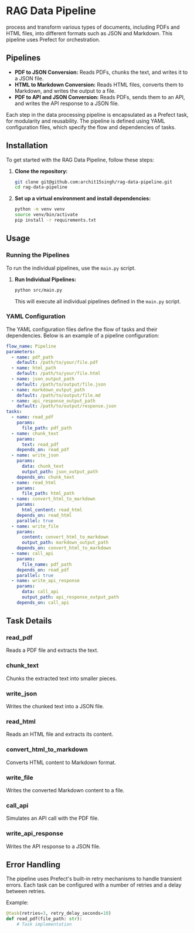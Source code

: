 # RAG Data Pipeline

process and transform various types of documents, including PDFs and HTML files, into different formats such as JSON and Markdown. This pipeline uses Prefect for orchestration.

## Pipelines
- **PDF to JSON Conversion:** Reads PDFs, chunks the text, and writes it to a JSON file.
- **HTML to Markdown Conversion:** Reads HTML files, converts them to Markdown, and writes the output to a file.
- **PDF to API and JSON Conversion:** Reads PDFs, sends them to an API, and writes the API response to a JSON file.

Each step in the data processing pipeline is encapsulated as a Prefect task, for modularity and reusability. The pipeline is defined using YAML configuration files, which specify the flow and dependencies of tasks.

## Installation

To get started with the RAG Data Pipeline, follow these steps:

1. **Clone the repository:**
   ```bash
   git clone git@github.com:archit15singh/rag-data-pipeline.git
   cd rag-data-pipeline
   ```

2. **Set up a virtual environment and install dependencies:**
   ```bash
   python -m venv venv
   source venv/bin/activate
   pip install -r requirements.txt
   ```

## Usage

### Running the Pipelines

To run the individual pipelines, use the `main.py` script.

1. **Run Individual Pipelines:**
   ```bash
   python src/main.py
   ```

   This will execute all individual pipelines defined in the `main.py` script.

### YAML Configuration

The YAML configuration files define the flow of tasks and their dependencies. Below is an example of a pipeline configuration:

```yaml
flow_name: Pipeline
parameters:
  - name: pdf_path
    default: /path/to/your/file.pdf
  - name: html_path
    default: /path/to/your/file.html
  - name: json_output_path
    default: /path/to/output/file.json
  - name: markdown_output_path
    default: /path/to/output/file.md
  - name: api_response_output_path
    default: /path/to/output/response.json
tasks:
  - name: read_pdf
    params:
      file_path: pdf_path
  - name: chunk_text
    params:
      text: read_pdf
    depends_on: read_pdf
  - name: write_json
    params:
      data: chunk_text
      output_path: json_output_path
    depends_on: chunk_text
  - name: read_html
    params:
      file_path: html_path
  - name: convert_html_to_markdown
    params:
      html_content: read_html
    depends_on: read_html
    parallel: true
  - name: write_file
    params:
      content: convert_html_to_markdown
      output_path: markdown_output_path
    depends_on: convert_html_to_markdown
  - name: call_api
    params:
      file_name: pdf_path
    depends_on: read_pdf
    parallel: true
  - name: write_api_response
    params:
      data: call_api
      output_path: api_response_output_path
    depends_on: call_api
```

## Task Details

### read_pdf

Reads a PDF file and extracts the text.

### chunk_text

Chunks the extracted text into smaller pieces.

### write_json

Writes the chunked text into a JSON file.

### read_html

Reads an HTML file and extracts its content.

### convert_html_to_markdown

Converts HTML content to Markdown format.

### write_file

Writes the converted Markdown content to a file.

### call_api

Simulates an API call with the PDF file.

### write_api_response

Writes the API response to a JSON file.

## Error Handling

The pipeline uses Prefect's built-in retry mechanisms to handle transient errors. Each task can be configured with a number of retries and a delay between retries.

Example:

```python
@task(retries=3, retry_delay_seconds=10)
def read_pdf(file_path: str):
    # Task implementation
```

